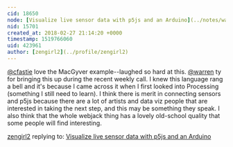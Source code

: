 ```yaml
---
cid: 18650
node: [Visualize live sensor data with p5js and an Arduino](../notes/warren/02-08-2018/visualize-live-sensor-data-with-p5js-and-an-arduino)
nid: 15701
created_at: 2018-02-27 21:14:20 +0000
timestamp: 1519766060
uid: 423961
author: [zengirl2](../profile/zengirl2)
---
```


[@cfastie](/profile/cfastie) love the MacGyver example--laughed so hard at this. [@warren](/profile/warren) ty for bringing this up during the recent weekly call. I knew this language rang a bell and it's because I came across it when I first looked into Processing (something I still need to learn). I think there is merit in connecting sensors and p5js because there are a lot of artists and data viz people that are interested in taking the next step, and this may be something they speak. I also think that the whole webjack thing has a lovely old-school quality that some people will find interesting. 

[zengirl2](../profile/zengirl2) replying to: [Visualize live sensor data with p5js and an Arduino](../notes/warren/02-08-2018/visualize-live-sensor-data-with-p5js-and-an-arduino)

